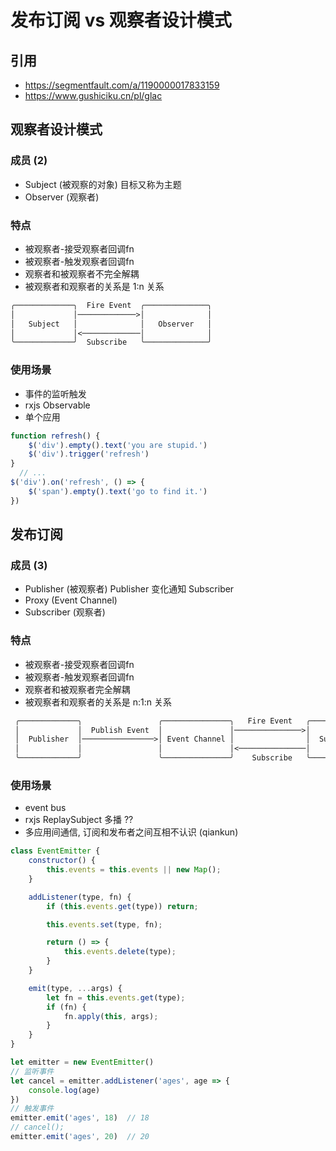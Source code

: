 # 发布订阅 vs 观察者设计模式

## 引用

* <https://segmentfault.com/a/1190000017833159>
* <https://www.gushiciku.cn/pl/glac>

## 观察者设计模式

### 成员 (2)

* Subject  (被观察的对象) 目标又称为主题
* Observer (观察者)

### 特点

* 被观察者-接受观察者回调fn
* 被观察者-触发观察者回调fn
* 观察者和被观察者不完全解耦
* 被观察者和观察者的关系是 1:n 关系

```txt
╭─────────────╮  Fire Event  ╭──────────────╮
│             │─────────────>│              │
│   Subject   │              │   Observer   │
│             │<─────────────│              │
╰─────────────╯  Subscribe   ╰──────────────╯
```

### 使用场景

* 事件的监听触发
* rxjs Observable
* 单个应用

```js
function refresh() {
    $('div').empty().text('you are stupid.')
    $('div').trigger('refresh')
}
  // ...
$('div').on('refresh', () => {
    $('span').empty().text('go to find it.')
})
```

## 发布订阅

### 成员 (3)

* Publisher (被观察者) Publisher 变化通知 Subscriber
* Proxy (Event Channel)
* Subscriber (观察者)

### 特点

* 被观察者-接受观察者回调fn
* 被观察者-触发观察者回调fn
* 观察者和被观察者完全解耦
* 被观察者和观察者的关系是 n:1:n 关系

```txt
 ╭─────────────╮                 ╭───────────────╮   Fire Event   ╭──────────────╮
 │             │  Publish Event  │               │───────────────>│              │
 │  Publisher  │────────────────>│ Event Channel │                │  Subscriber  │
 │             │                 │               │<───────────────│              │
 ╰─────────────╯                 ╰───────────────╯    Subscribe   ╰──────────────╯

```

### 使用场景

* event bus
* rxjs ReplaySubject 多播 ??
* 多应用间通信, 订阅和发布者之间互相不认识 (qiankun)

```js
class EventEmitter {
    constructor() {
        this.events = this.events || new Map();
    }

    addListener(type, fn) {
        if (this.events.get(type)) return;

        this.events.set(type, fn);

        return () => {
            this.events.delete(type);
        }
    }

    emit(type, ...args) {
        let fn = this.events.get(type);
        if (fn) {
            fn.apply(this, args);
        }
    }
}

let emitter = new EventEmitter()
// 监听事件
let cancel = emitter.addListener('ages', age => {
    console.log(age)
})
// 触发事件
emitter.emit('ages', 18)  // 18
// cancel();
emitter.emit('ages', 20)  // 20

```
